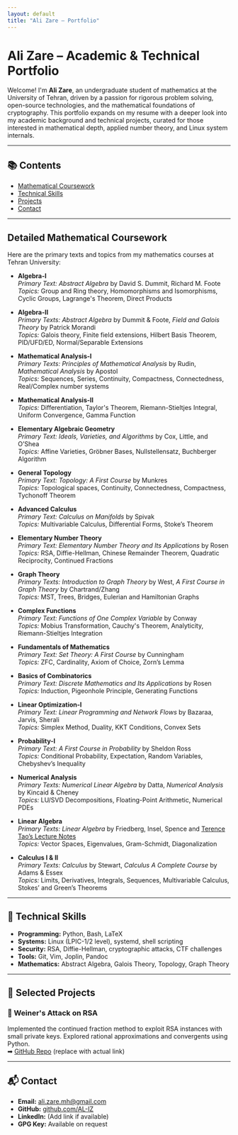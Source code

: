 ```yaml
---
layout: default
title: "Ali Zare – Portfolio"
---
```


# Ali Zare – Academic & Technical Portfolio

Welcome! I'm **Ali Zare**, an undergraduate student of mathematics at the University of Tehran, driven by a passion for rigorous problem solving, open-source technologies, and the mathematical foundations of cryptography. This portfolio expands on my resume with a deeper look into my academic background and technical projects, curated for those interested in mathematical depth, applied number theory, and Linux system internals.

---

## 📚 Contents
- [Mathematical Coursework](#detailed-mathematical-coursework)
- [Technical Skills](#-technical-skills)
- [Projects](#-selected-projects)
- [Contact](#-contact)

---

## Detailed Mathematical Coursework

Here are the primary texts and topics from my mathematics courses at Tehran University:

*  **Algebra-I**  
   *Primary Text:* *Abstract Algebra* by David S. Dummit, Richard M. Foote  
   *Topics:* Group and Ring theory, Homomorphisms and Isomorphisms, Cyclic Groups, Lagrange's Theorem, Direct Products

* **Algebra-II**  
   *Primary Texts:* *Abstract Algebra* by Dummit & Foote, *Field and Galois Theory* by Patrick Morandi  
   *Topics:* Galois theory, Finite field extensions, Hilbert Basis Theorem, PID/UFD/ED, Normal/Separable Extensions

* **Mathematical Analysis-I**  
   *Primary Texts:* *Principles of Mathematical Analysis* by Rudin, *Mathematical Analysis* by Apostol  
   *Topics:* Sequences, Series, Continuity, Compactness, Connectedness, Real/Complex number systems

* **Mathematical Analysis-II**  
   *Topics:* Differentiation, Taylor's Theorem, Riemann-Stieltjes Integral, Uniform Convergence, Gamma Function

* **Elementary Algebraic Geometry**  
   *Primary Text:* *Ideals, Varieties, and Algorithms* by Cox, Little, and O’Shea  
   *Topics:* Affine Varieties, Gröbner Bases, Nullstellensatz, Buchberger Algorithm

* **General Topology**  
   *Primary Text:* *Topology: A First Course* by Munkres  
   *Topics:* Topological spaces, Continuity, Connectedness, Compactness, Tychonoff Theorem

* **Advanced Calculus**  
   *Primary Text:* *Calculus on Manifolds* by Spivak  
   *Topics:* Multivariable Calculus, Differential Forms, Stoke’s Theorem

* **Elementary Number Theory**  
   *Primary Text:* *Elementary Number Theory and Its Applications* by Rosen  
   *Topics:* RSA, Diffie-Hellman, Chinese Remainder Theorem, Quadratic Reciprocity, Continued Fractions

* **Graph Theory**  
   *Primary Texts:* *Introduction to Graph Theory* by West, *A First Course in Graph Theory* by Chartrand/Zhang  
   *Topics:* MST, Trees, Bridges, Eulerian and Hamiltonian Graphs

* **Complex Functions**  
   *Primary Text:* *Functions of One Complex Variable* by Conway  
   *Topics:* Mobius Transformation, Cauchy's Theorem, Analyticity, Riemann-Stieltjes Integration

* **Fundamentals of Mathematics**  
   *Primary Text:* *Set Theory: A First Course* by Cunningham  
   *Topics:* ZFC, Cardinality, Axiom of Choice, Zorn’s Lemma

* **Basics of Combinatorics**  
   *Primary Text:* *Discrete Mathematics and Its Applications* by Rosen  
   *Topics:* Induction, Pigeonhole Principle, Generating Functions

* **Linear Optimization-I**  
   *Primary Text:* *Linear Programming and Network Flows* by Bazaraa, Jarvis, Sherali  
   *Topics:* Simplex Method, Duality, KKT Conditions, Convex Sets

* **Probability-I**  
   *Primary Text:* *A First Course in Probability* by Sheldon Ross  
   *Topics:* Conditional Probability, Expectation, Random Variables, Chebyshev’s Inequality

* **Numerical Analysis**  
   *Primary Texts:* *Numerical Linear Algebra* by Datta, *Numerical Analysis* by Kincaid & Cheney  
   *Topics:* LU/SVD Decompositions, Floating-Point Arithmetic, Numerical PDEs

* **Linear Algebra**  
   *Primary Texts:* *Linear Algebra* by Friedberg, Insel, Spence and [Terence Tao’s Lecture Notes](https://terrytao.wordpress.com/wp-content/uploads/2016/12/linear-algebra-notes.pdf)  
   *Topics:* Vector Spaces, Eigenvalues, Gram-Schmidt, Diagonalization

* **Calculus I & II**  
   *Primary Texts:* *Calculus* by Stewart, *Calculus A Complete Course* by Adams & Essex  
   *Topics:* Limits, Derivatives, Integrals, Sequences, Multivariable Calculus, Stokes’ and Green’s Theorems

---

## 🔧 Technical Skills

- **Programming:** Python, Bash, LaTeX  
- **Systems:** Linux (LPIC-1/2 level), systemd, shell scripting  
- **Security:** RSA, Diffie-Hellman, cryptographic attacks, CTF challenges  
- **Tools:** Git, Vim, Joplin, Pandoc  
- **Mathematics:** Abstract Algebra, Galois Theory, Topology, Graph Theory

---

## 🧪 Selected Projects

### 🔐 Weiner's Attack on RSA
Implemented the continued fraction method to exploit RSA instances with small private keys. Explored rational approximations and convergents using Python.  
➡ [GitHub Repo](#) (replace with actual link)

<!-- Add additional projects here if needed -->

---

## 📬 Contact

- **Email:** ali.zare.mh@gmail.com  
- **GitHub:** [github.com/AL-IZ](https://github.com/AL-IZ)  
- **LinkedIn:** (Add link if available)  
- **GPG Key:** Available on request

